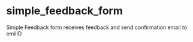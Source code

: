 # simple_feedback_form
Simple Feedback form receives feedback and send confirmation email to emilID
